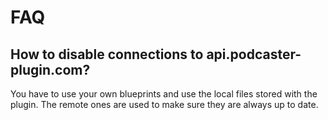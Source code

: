 # FAQ

## How to disable connections to api.podcaster-plugin.com?
You have to use your own blueprints and use the local files stored with the plugin. The remote ones are used to make sure they are always up to date.

